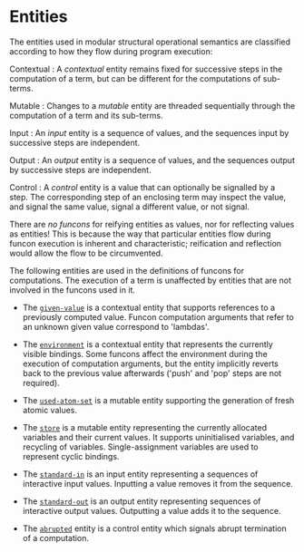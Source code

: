Entities
========

The entities used in modular structural operational semantics are classified according to how they flow during program execution:

Contextual
: A *contextual* entity remains fixed for successive steps in the computation of a term, but can be different for the computations of sub-terms.

Mutable
: Changes to a *mutable* entity are threaded sequentially through the computation of a term and its sub-terms.

Input
: An *input* entity is a sequence of values, and the sequences input by successive steps are independent.

Output
: An *output* entity is a sequence of values, and the sequences output by successive steps are independent.

Control
: A *control* entity is a value that can optionally be signalled by a step. The corresponding step of an enclosing term may inspect the value, and signal the same value, signal a different value, or not signal.

There are *no funcons* for reifying entities as values, nor for reflecting values as entities! 
This is because the way that particular entities flow during funcon execution is inherent and characteristic; reification and reflection would allow the flow to be circumvented.

The following entities are used in the definitions of funcons for computations. The execution of a term is unaffected by entities that are not involved in the funcons used in it.

- The  [`given-value`] is a contextual entity that supports references to a previously computed value. 
  Funcon computation arguments that refer to an unknown given value correspond to 'lambdas'.
  
- The [`environment`] is a contextual entity that represents the currently visible bindings.
  Some funcons affect the environment during the execution of computation arguments, but the entity implicitly reverts back to the previous value afterwards ('push' and 'pop' steps are not required).
  
- The [`used-atom-set`] is a mutable entity supporting the generation of fresh atomic values.

- The [`store`] is a mutable entity representing the currently allocated variables and their current values.
  It supports uninitialised variables, and recycling of variables.
  Single-assignment variables are used to represent cyclic bindings.

- The [`standard-in`] is an input entity representing a sequences of interactive input values.
  Inputting a value removes it from the sequence.

- The [`standard-out`] is an output entity representing sequences of interactive output values.
  Outputting a value adds it to the sequence.

- The [`abrupted`] entity is a control entity which signals abrupt termination of a computation.

[`given-value`]:   ../Computations/Normal/Giving/index.html#Name_given-value
[`environment`]:   ../Computations/Normal/Binding/index.html#Name_environment
[`used-atom-set`]: ../Computations/Normal/Generating/index.html#Name_used-atom-set
[`store`]:         ../Computations/Normal/Storing/index.html#Name_store
[`standard-in`]:   ../Computations/Normal/Interacting/index.html#Name_standard-in
[`standard-out`]:  ../Computations/Normal/Interacting/index.html#Name_standard-out
[`abrupted`]:      ../Computations/Abnormal/Abrupting/index.html#Name_abrupted
